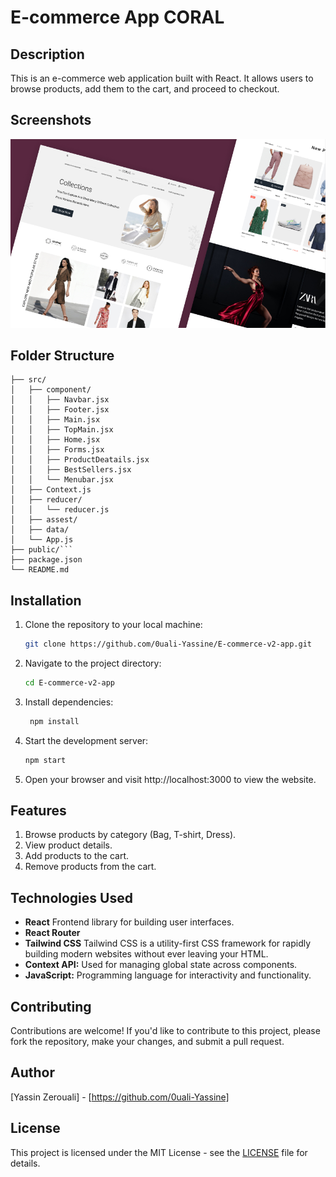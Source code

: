 # E-commerce App CORAL

## Description

This is an e-commerce web application built with React. It allows users to browse products, add them to the cart, and proceed to checkout.


## Screenshots

![Homepage](./src/assests/images/main.png)

## Folder Structure
```
├── src/
│   ├── component/
│   │   ├── Navbar.jsx
│   │   ├── Footer.jsx
│   │   ├── Main.jsx
│   │   ├── TopMain.jsx
│   │   ├── Home.jsx
│   │   ├── Forms.jsx
│   │   ├── ProductDeatails.jsx
│   │   ├── BestSellers.jsx
│   │   └── Menubar.jsx
│   ├── Context.js
│   ├── reducer/
│   │   └── reducer.js
│   ├── assest/
│   ├── data/
│   └── App.js
├── public/```
├── package.json
└── README.md
```


## Installation


1. Clone the repository to your local machine:

   ```bash
   git clone https://github.com/0uali-Yassine/E-commerce-v2-app.git

2. Navigate to the project directory:

    ```bash
    cd E-commerce-v2-app

3. Install dependencies:

   ```bash
    npm install

4. Start the development server:
    ```bash
    npm start

5. Open your browser and visit http://localhost:3000 to view the website.


## Features
1. Browse products by category (Bag, T-shirt, Dress).
2. View product details.
3. Add products to the cart.
4. Remove products from the cart.


## Technologies Used

- **React** Frontend library for building user interfaces.
- **React Router** 
- **Tailwind CSS** Tailwind CSS is a utility-first CSS framework for rapidly building modern websites without ever leaving your HTML.
- **Context API:** Used for managing global state across components.
- **JavaScript:** Programming language for interactivity and functionality.


## Contributing

Contributions are welcome! If you'd like to contribute to this project, please fork the repository, make your changes, and submit a pull request.

## Author
[Yassin Zerouali] - [https://github.com/0uali-Yassine]

## License

This project is licensed under the MIT License - see the [LICENSE](LICENSE) file for details.
